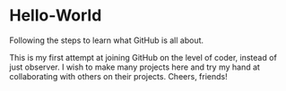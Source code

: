 # Hello-World

Following the steps to learn what GitHub is all about.

This is my first attempt at joining GitHub on the level of coder, instead of just observer. I wish to make many projects here and try my hand at collaborating with others on their projects. Cheers, friends!
